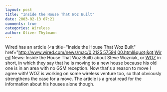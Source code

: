 ```yaml
---
layout: post
title: "Inside the House That Woz Built"
date: 2003-02-13 07:21
comments: true
categories: Wireless
author: Oliver Thylmann
---
```



Wired has an article (&lt;a title=&quot;Inside the House That Woz Built&quot; href=&quot;http://www.wired.com/news/mac/0,2125,57594,00.html&quot;&gt;Wired News: Inside the House That Woz Built) about Steve Wozniak, or [WOZ](http://www.woz.org/) in short, in which they say that he is moving to a new house because his old one is in an area with no GSM reception. Now that's a reason to move I agree with! WOZ is working on some wireless venture too, so that obviously strengthens the case for a move. The article is a great read for the information about his houses alone though.


